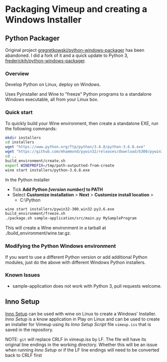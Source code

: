 # Packaging Vimeup and creating a Windows Installer

## Python Packager
Original project [gregretkowski/python-windows-packager](https://github.com/gregretkowski/python-windows-packager) has been abandoned. I did a fork of it and a quick update to Python 3, [ frederickjh/python-windows-packager](https://github.com/frederickjh/python-windows-packager).
### Overview

Develop Python on Linux, deploy on Windows.

Uses Pyinstaller and Wine to "freeze" Python programs to a standalone Windows
executable, all from your Linux box.

### Quick start

To quickly build your Wine environment, then create a standalone EXE,
run the following commands:

```bash
mkdir installers
cd installers
wget "https://www.python.org/ftp/python/3.6.8/python-3.6.8.exe" 
wget "https://github.com/mhammond/pywin32/releases/download/b300/pywin32-300.win32-py3.6.exe"
cd ..
build_environment/create.sh
export WINEPREFIX=/tmp/path-outputted-from-create
wine start installers/python-3.6.8.exe
```
In the Python installer
* Tick **Add Python *[version number]* to PATH**
* Select **Customize installation** > **Next**  > **Customize install location** > 
   * C:\Python
```bash
wine start installers/pywin32-300.win32-py3.6.exe
build_environment/freeze.sh
./package.sh sample-application/src/main.py MySampleProgram
```

This will create a Wine environment in a tarball at 
./build_environment/wine.tar.gz.

### Modifying the Python Windows environment

If you want to use a different Python version or add additional Python
modules, just do the above with different Windows Python installers.

### Known Issues
* sample-application does not work with Python 3, pull requests welcome.

## Inno Setup

[Inno Setup](https://jrsoftware.org/isinfo.php) can be used with wine on Linux to create a Windows' Installer. *Inno Setup* is a know application in Play on Linux and can be used to create an installer for Vimeup using its *Inno Setup Script* file `vimeup.iss` that is saved in the repository.

NOTE: `git` will replace CRLF in vimeup.iss by LF. The file will have its original line endings in the working directory. Whether this will be an issue when running *Inno Setup* or if the LF line endings will need to be converted back to CRLF first 